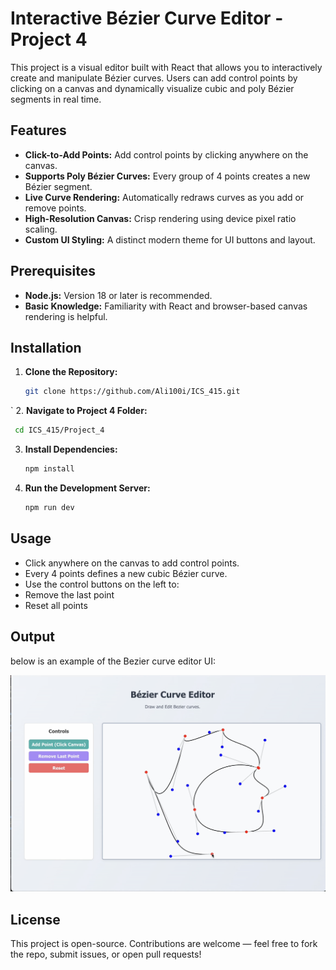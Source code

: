 # Interactive Bézier Curve Editor - Project 4

This project is a visual editor built with React that allows you to interactively create and manipulate Bézier curves. Users can add control points by clicking on a canvas and dynamically visualize cubic and poly Bézier segments in real time.

## Features

- **Click-to-Add Points:** Add control points by clicking anywhere on the canvas.
- **Supports Poly Bézier Curves:** Every group of 4 points creates a new Bézier segment.
- **Live Curve Rendering:** Automatically redraws curves as you add or remove points.
- **High-Resolution Canvas:** Crisp rendering using device pixel ratio scaling.
- **Custom UI Styling:** A distinct modern theme for UI buttons and layout.

## Prerequisites

- **Node.js:** Version 18 or later is recommended.
- **Basic Knowledge:** Familiarity with React and browser-based canvas rendering is helpful.

## Installation

1. **Clone the Repository:**

   ```bash
   git clone https://github.com/Ali100i/ICS_415.git
  `
2. **Navigate to Project 4 Folder:**

  ```bash
   cd ICS_415/Project_4
  ```

3. **Install Dependencies:**

   ```bash
   npm install
   ```
   
4. **Run the Development Server:**

   ```bash
   npm run dev
   ```

## Usage

- Click anywhere on the canvas to add control points.
- Every 4 points defines a new cubic Bézier curve.
- Use the control buttons on the left to:
- Remove the last point
- Reset all points

## Output

below is an example of the Bezier curve editor UI:

![Example Output](Output.png)

## License

This project is open-source. Contributions are welcome — feel free to fork the repo, submit issues, or open pull requests!
